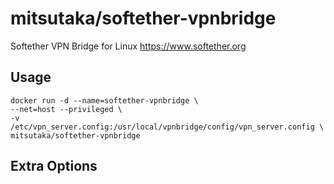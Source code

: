 # mitsutaka/softether-vpnbridge

Softether VPN Bridge for Linux
https://www.softether.org

## Usage

```
docker run -d --name=softether-vpnbridge \
--net=host --privileged \
-v /etc/vpn_server.config:/usr/local/vpnbridge/config/vpn_server.config \
mitsutaka/softether-vpnbridge
```

## Extra Options
